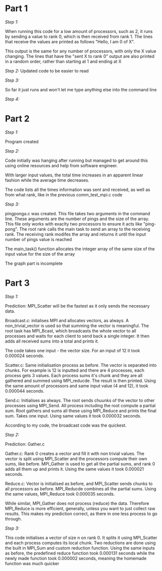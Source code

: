 # **Part 1**

*Step 1:*

When running this code for a low amount of processors, such as 2, it runs by sending a value to rank 0, which is then received from rank 1. The lines that receive the values are printed as follows "Hello, I am 0 of X".

This output is the same for any number of processors, with only the X value changing. The lines that have the "sent X to rank 0" output are also printed in a random order, rather than starting at 1 and ending at X

*Step 2:*
Updated code to be easier to read

*Step 3:*

So far it just runs and won't let me type anything else into the command line

*Step 4:*


# **Part 2**

*Step 1:*

Program created

*Step 2:*

Code initially was hanging after running but managed to get around this using online resources and help from software engineer.

With larger input values, the total time increases in an apparent linear fashion while the average time decreases.

The code lists all the times information was sent and received, as well as from what rank, like in the previous comm_test_mpi.c code

*Step 3:*

pingponga.c was created. This file takes two arguments in the command line. These arguments are the number of pings and the size of the array. This file only works with exaclty two processors to ensure it acts like "ping-pong". The root rank calls the main task to send an array to the receiving rank. The receiving rank modifes the array and returns it until the input number of pings value is reached

The main_task() function allocates the integer array of the same size of the input value for the size of the array

The graph part is incomplete

# **Part 3**

*Step 1:*

Prediction: MPI_Scatter will be the fastest as it only sends the necessary data.

Broadcast.c: initalises MPI and allocates vectors, as always. A non_trivial_vector is used so that summing the vector is meaningful. The root task has MPI_Bcast, which broadcasts the whole vector to all processes and waits for each client to send back a single integer. It then adds all received sums into a total and prints it.

The code takes one input - the vector size. For an input of 12 it took 0.000024 seconds.

Scatter.c: Same initialisation process as before. The vector is separated into chunks. For example is 12 is inputted and there are 4 processes, each process gets 3 values. Each process sums it's chunk and they are all gathered and summed using MPI_reducde. The result is then printed. Using the same amount of processors and same input value (4 and 12), it took 0.000044 seconds.

Send.c: Initialises as always. The root sends chuunks of the vector to other processes using MPI_Send. All process including the root compute a partial sum. Root gathers and sums all these using MPI_Reduce and prints the final sum. Takes one input. Using same values it took 0.000032 seconds.

According to my code, the broadcast code was the quickest.

*Step 2:*

Prediction: Gather.c

Gather.c: Rank 0 creates a vector and fill it with non trivial values. The vector is split using MPI_Scatter and the processors compute their own sums, like before. MPI_Gather is used to get all the partial sums, and rank 0 adds all them up and prints it. Using the same values it took 0.000021 seconds.

Reduce.c: Vector is initialised as before, and MPI_Scatter sends chunks to all processors as before. MPI_Reducde combines all the partial sums. Using the same values, MPI_Reduce took 0.000035 seconds.

While similar, MPI_Gather does not process (reduce) the data. Therefore MPI_Reduce is more efficient, generally, unless you want to just collect raw results. This makes my prediction correct, as there in one less process to go through.

*Step 3:*

This code initialises a vector of size n on rank 0. It splits it using MPI_Scatter and each process computes its local chunk. Two reductions are done using the built in MPI_Sum and custom reduction function. Using the same inputs as before, the predefined reduce function took 0.000131 seconds while the newly made function took 0.000002 seconds, meaning the homemade function was much quicker
